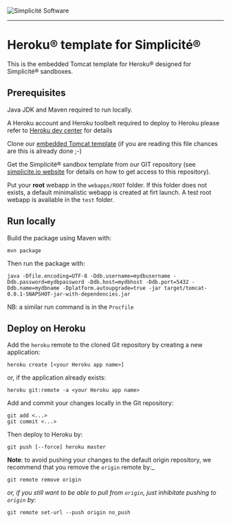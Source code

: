 ![Simplicit&eacute; Software](https://www.simplicite.io/resources/logos/logo250.png)
* * *

Heroku&reg; template for Simplicit&eacute;&reg;
===============================================

This is the embedded Tomcat template for Heroku&reg; designed for Simplicit&eacute;&reg; sandboxes.

Prerequisites
-------------

Java JDK and Maven required to run locally.

A Heroku account and Heroku toolbelt required to deploy to Heroku
please refer to [Heroku dev center](https://devcenter.heroku.com/) for details

Clone our [embedded Tomcat template](https://github.com/simplicitesoftware/heroku-template) (if you are reading this file chances are this is already done ;-)

Get the Simplicit&eacute;&reg; sandbox template from our GIT repository
(see [simplicite.io website](http://www.simplicite.io) for details on how to get access to this repository).

Put your **root** webapp in the `webapps/ROOT` folder. If this folder does not exists, a default minimalistic webapp is created at firt launch.
A test root webapp is available in the `test` folder.

Run locally
-----------

Build the package using Maven with:

	mvn package

Then run the package with:

	java -Dfile.encoding=UTF-8 -Ddb.username=mydbusername -Ddb.password=mydbpassword -Ddb.host=mydbhost -Ddb.port=5432 -Ddb.name=mydbname -Dplatform.autoupgrade=true -jar target/tomcat-0.0.1-SNAPSHOT-jar-with-dependencies.jar

NB: a similar run command is in the `Procfile`

Deploy on Heroku
----------------

Add the `heroku` remote to the cloned Git repository by creating a new application:

	heroku create [<your Heroku app name>]

or, if the application already exists:

	heroku git:remote -a <your Heroku app name>

Add and commit your changes locally in the Git repository:

	git add <...>
	git commit <...>

Then deploy to Heroku by:

	git push [--force] heroku master

**Note**: to avoid pushing your changes to the default origin repository, we recommend that you remove the `origin` remote by:_

	git remote remove origin

_or, if you still want to be able to pull from `origin`, just inhibitate pushing to `origin` by:_

	git remote set-url --push origin no_push
